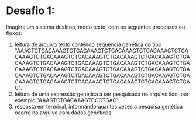 # Desafio 1:

Imagine um sistema desktop, modo texto, com os seguintes processos ou fluxos:
  1) leitura de arquivo texto contendo sequência genética do tipo "AAAGTCTGACAAAGTCTGACAAAGTCTGACAAAGTCTGACAAAGTCTGACAAAGTCTGACAAAGTCTGACAAAGTCTGACAAAGTCTGACAAAGTCTGACAAAGTCTGACAAAGTCTGACAAAGTCTGACAAAGTCTGACAAAGTCTGACAAAGTCTGACAAAGTCTGACAAAGTCTGACAAAGTCTGACAAAGTCTGACAAAGTCTGACAAAGTCTGACAAAGTCTGACAAAGTCTGACAAAGTCTGACAAAGTCTGACAAAGTCTGACAAAGTCTGACAAAGTCTGACAAAGTCTGAC". 
  2) leitura de uma expressão genética a ser pesquisada no arquivo lido, por exemplo "AAAGTCTGACAAAGTCCCTGAC"
  3) resposta em terminal, informando quantas vezes a pesquisa genética ocorre no arquivo com dados genéticos 